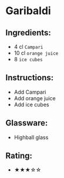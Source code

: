 # Garibaldi

## Ingredients:
- 4 cl `Campari`
- 10 cl `orange juice`
- 8 `ice cubes`

## Instructions:
- Add Campari
- Add orange juice
- Add ice cubes

## Glassware:
- Highball glass

## Rating:
- ★★★☆☆